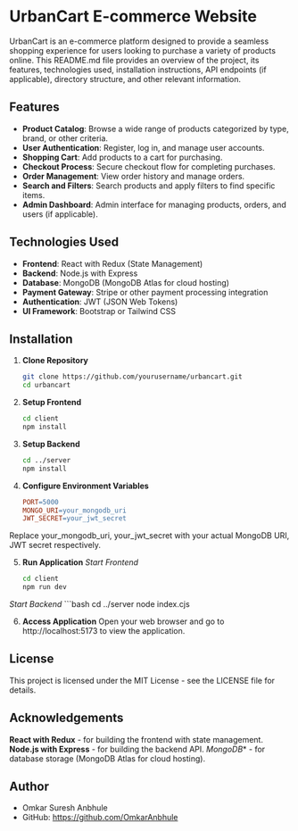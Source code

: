 # UrbanCart E-commerce Website

UrbanCart is an e-commerce platform designed to provide a seamless shopping experience for users looking to purchase a variety of products online. This README.md file provides an overview of the project, its features, technologies used, installation instructions, API endpoints (if applicable), directory structure, and other relevant information.

## Features

- **Product Catalog**: Browse a wide range of products categorized by type, brand, or other criteria.
- **User Authentication**: Register, log in, and manage user accounts.
- **Shopping Cart**: Add products to a cart for purchasing.
- **Checkout Process**: Secure checkout flow for completing purchases.
- **Order Management**: View order history and manage orders.
- **Search and Filters**: Search products and apply filters to find specific items.
- **Admin Dashboard**: Admin interface for managing products, orders, and users (if applicable).

## Technologies Used

- **Frontend**: React with Redux (State Management)
- **Backend**: Node.js with Express
- **Database**: MongoDB (MongoDB Atlas for cloud hosting)
- **Payment Gateway**: Stripe or other payment processing integration
- **Authentication**: JWT (JSON Web Tokens)
- **UI Framework**: Bootstrap or Tailwind CSS

## Installation

1. **Clone Repository**

   ```bash
   git clone https://github.com/yourusername/urbancart.git
   cd urbancart

2. **Setup Frontend**
   ```bash
   cd client
   npm install

3. **Setup Backend**
   ```bash
   cd ../server
   npm install
   
4. **Configure Environment Variables**
   ```makefile
   PORT=5000
   MONGO_URI=your_mongodb_uri
   JWT_SECRET=your_jwt_secret
Replace your_mongodb_uri, your_jwt_secret with your actual MongoDB URI, JWT secret respectively.

5. **Run Application**
   *Start Frontend*
      ```bash
      cd client
      npm run dev
  
  *Start Backend*
    ```bash
    cd ../server
    node index.cjs

6. **Access Application**
  Open your web browser and go to http://localhost:5173 to view the application.

## License
  This project is licensed under the MIT License - see the LICENSE file for details.

## Acknowledgements
**React with Redux** - for building the frontend with state management.
**Node.js with Express** - for building the backend API.
*MongoDB** - for database storage (MongoDB Atlas for cloud hosting).
## Author
 - Omkar Suresh Anbhule
 - GitHub: https://github.com/OmkarAnbhule
   
